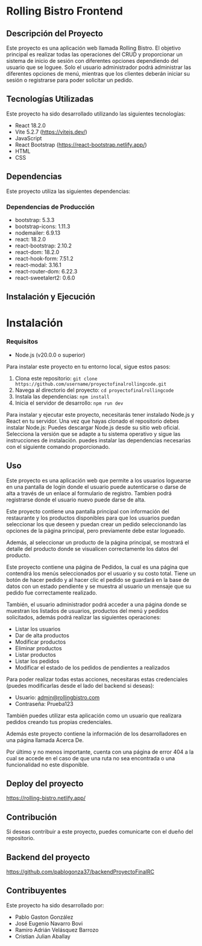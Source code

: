# Rolling Bistro Frontend

## Descripción del Proyecto

Este proyecto es una aplicación web llamada Rolling Bistro. El objetivo principal es realizar todas las operaciones del CRUD y proporcionar un sistema de inicio de sesión con diferentes opciones dependiendo del usuario que se loguee. Solo el usuario administrador podrá administrar las diferentes opciones de menú, mientras que los clientes deberán iniciar su sesión o registrarse para poder solicitar un pedido.


## Tecnologías Utilizadas

Este proyecto ha sido desarrollado utilizando las siguientes tecnologías:

- React 18.2.0
- Vite 5.2.7 (https://vitejs.dev/)
- JavaScript
- React Bootstrap (https://react-bootstrap.netlify.app/)
- HTML
- CSS

## Dependencias

Este proyecto utiliza las siguientes dependencias:

### Dependencias de Producción

- bootstrap: 5.3.3
- bootstrap-icons: 1.11.3
- nodemailer: 6.9.13
- react: 18.2.0
- react-bootstrap: 2.10.2
- react-dom: 18.2.0
- react-hook-form: 7.51.2
- react-modal: 3.16.1
- react-router-dom: 6.22.3
- react-sweetalert2: 0.6.0

## Instalación y Ejecución

# Instalación
### Requisitos

- Node.js (v20.0.0 o superior)

Para instalar este proyecto en tu entorno local, sigue estos pasos:

1. Clona este repositorio: `git clone https://github.com/username/proyectofinalrollingcode.git`
2. Navega al directorio del proyecto: `cd proyectofinalrollingcode`
3. Instala las dependencias: `npm install`
4. Inicia el servidor de desarrollo: `npm run dev`

Para instalar y ejecutar este proyecto, necesitarás tener instalado Node.js y React en tu servidor. Una vez que hayas clonado el repositorio debes instalar Node.js: Puedes descargar Node.js desde su sitio web oficial. Selecciona la versión que se adapte a tu sistema operativo y sigue las instrucciones de instalación.
puedes instalar las dependencias necesarias con el siguiente comando proporcionado.

## Uso

Este proyecto es una aplicación web que permite a los usuarios loguearse en una pantalla de login donde el usuario puede autenticarse o darse de alta a través de un enlace al formulario de registro.
Tambien podrá registrarse donde el usuario nuevo puede darse de alta.

Este proyecto contiene una pantalla principal con información del restaurante y los productos disponibles para que los usuarios puedan
seleccionar los que deseen y puedan crear un pedido seleccionando las opciones de la página principal, pero previamente debe estar logueado.

Además, al seleccionar un producto de la página principal, se mostrará el detalle del producto donde se visualicen correctamente los datos del producto.

Este proyecto contiene una página de Pedidos, la cual es una página que contendrá los menús seleccionados por el usuario y su costo total. Tiene un botón de
hacer pedido y al hacer clic el pedido se guardará en la base de datos con un estado pendiente y se muestra al usuario un mensaje que su pedido fue correctamente realizado.

También, el usuario administrador podrá acceder a una página donde se muestran los listados de usuarios,
productos del menú y pedidos solicitados, además podrá realizar las siguientes operaciones:

- Listar los usuarios
- Dar de alta productos
- Modificar productos
- Eliminar productos
- Listar productos
- Listar los pedidos
- Modificar el estado de los pedidos de pendientes a realizados

Para poder realizar todas estas acciones, necesitaras estas credenciales (puedes modificarlas desde el lado del backend si deseas):
- Usuario: admin@rollingbistro.com
- Contraseña: Prueba123

También puedes utilizar esta aplicación como un usuario que realizara pedidos creando tus propias credenciales.

Además este proyecto contiene la información de los desarrolladores en una página llamada Acerca De.

Por último y no menos importante, cuenta con una página de error 404 a la cual se accede en el caso de que una ruta no sea encontrada o una funcionalidad no este disponible.

## Deploy del proyecto

https://rolling-bistro.netlify.app/

## Contribución

Si deseas contribuir a este proyecto, puedes comunicarte con el dueño del repositorio.

## Backend del proyecto

https://github.com/pablogonza37/backendProyectoFinalRC

## Contribuyentes
Este proyecto ha sido desarrollado por:
- Pablo Gaston González
- José Eugenio Navarro Bovi
- Ramiro Adrián Velásquez Barrozo
- Cristian Julian Aballay

